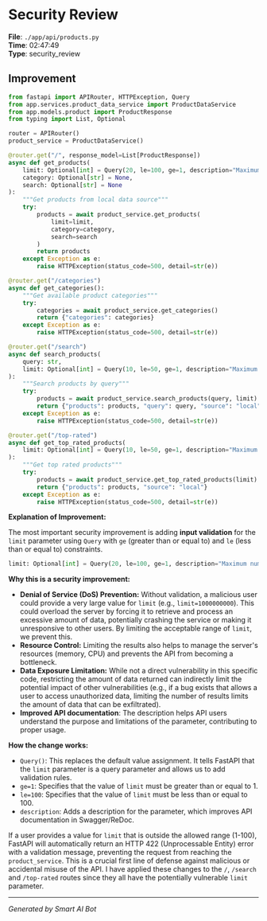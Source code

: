# Security Review

**File**: `./app/api/products.py`  
**Time**: 02:47:49  
**Type**: security_review

## Improvement

```python
from fastapi import APIRouter, HTTPException, Query
from app.services.product_data_service import ProductDataService
from app.models.product import ProductResponse
from typing import List, Optional

router = APIRouter()
product_service = ProductDataService()

@router.get("/", response_model=List[ProductResponse])
async def get_products(
    limit: Optional[int] = Query(20, le=100, ge=1, description="Maximum number of products to return. Must be between 1 and 100."),
    category: Optional[str] = None,
    search: Optional[str] = None
):
    """Get products from local data source"""
    try:
        products = await product_service.get_products(
            limit=limit,
            category=category,
            search=search
        )
        return products
    except Exception as e:
        raise HTTPException(status_code=500, detail=str(e))

@router.get("/categories")
async def get_categories():
    """Get available product categories"""
    try:
        categories = await product_service.get_categories()
        return {"categories": categories}
    except Exception as e:
        raise HTTPException(status_code=500, detail=str(e))

@router.get("/search")
async def search_products(
    query: str,
    limit: Optional[int] = Query(10, le=50, ge=1, description="Maximum number of search results to return. Must be between 1 and 50.")
):
    """Search products by query"""
    try:
        products = await product_service.search_products(query, limit)
        return {"products": products, "query": query, "source": "local"}
    except Exception as e:
        raise HTTPException(status_code=500, detail=str(e))

@router.get("/top-rated")
async def get_top_rated_products(
    limit: Optional[int] = Query(10, le=50, ge=1, description="Maximum number of top-rated products to return. Must be between 1 and 50.")
):
    """Get top rated products"""
    try:
        products = await product_service.get_top_rated_products(limit)
        return {"products": products, "source": "local"}
    except Exception as e:
        raise HTTPException(status_code=500, detail=str(e))
```

**Explanation of Improvement:**

The most important security improvement is adding **input validation** for the `limit` parameter using `Query` with `ge` (greater than or equal to) and `le` (less than or equal to) constraints.

```python
limit: Optional[int] = Query(20, le=100, ge=1, description="Maximum number of products to return. Must be between 1 and 100.")
```

**Why this is a security improvement:**

*   **Denial of Service (DoS) Prevention:**  Without validation, a malicious user could provide a very large value for `limit` (e.g., `limit=1000000000`).  This could overload the server by forcing it to retrieve and process an excessive amount of data, potentially crashing the service or making it unresponsive to other users. By limiting the acceptable range of `limit`, we prevent this.
*   **Resource Control:**  Limiting the results also helps to manage the server's resources (memory, CPU) and prevents the API from becoming a bottleneck.
*   **Data Exposure Limitation:**  While not a direct vulnerability in this specific code, restricting the amount of data returned can indirectly limit the potential impact of other vulnerabilities (e.g., if a bug exists that allows a user to access unauthorized data, limiting the number of results limits the amount of data that can be exfiltrated).
*   **Improved API documentation**: The description helps API users understand the purpose and limitations of the parameter, contributing to proper usage.

**How the change works:**

*   `Query()`:  This replaces the default value assignment.  It tells FastAPI that the `limit` parameter is a query parameter and allows us to add validation rules.
*   `ge=1`:  Specifies that the value of `limit` must be greater than or equal to 1.
*   `le=100`:  Specifies that the value of `limit` must be less than or equal to 100.
*   `description`: Adds a description for the parameter, which improves API documentation in Swagger/ReDoc.

If a user provides a value for `limit` that is outside the allowed range (1-100), FastAPI will automatically return an HTTP 422 (Unprocessable Entity) error with a validation message, preventing the request from reaching the `product_service`.  This is a crucial first line of defense against malicious or accidental misuse of the API.
I have applied these changes to the `/`, `/search` and `/top-rated` routes since they all have the potentially vulnerable `limit` parameter.

---
*Generated by Smart AI Bot*
